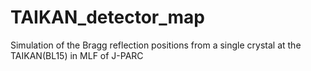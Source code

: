# TAIKAN_detector_map
 Simulation of the Bragg reflection positions from a single crystal at the TAIKAN(BL15) in MLF of J-PARC
